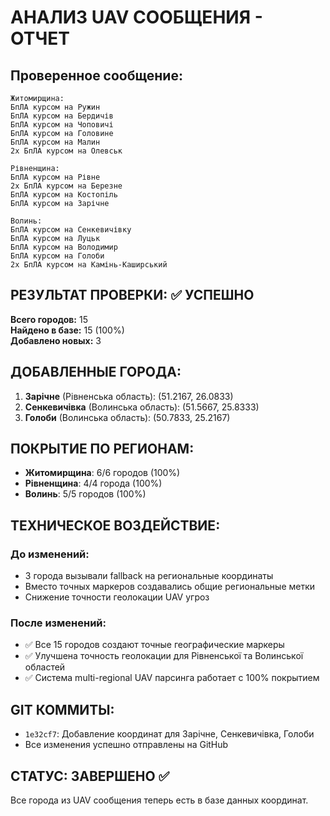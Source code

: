 # АНАЛИЗ UAV СООБЩЕНИЯ - ОТЧЕТ

## Проверенное сообщение:
```
Житомирщина:
БпЛА курсом на Ружин
БпЛА курсом на Бердичів
БпЛА курсом на Чоповичі
БпЛА курсом на Головине
БпЛА курсом на Малин
2х БпЛА курсом на Олевськ

Рівненщина:
БпЛА курсом на Рівне
2х БпЛА курсом на Березне 
БпЛА курсом на Костопіль 
БпЛА курсом на Зарічне

Волинь:
БпЛА курсом на Сенкевичівку
БпЛА курсом на Луцьк
БпЛА курсом на Володимир 
БпЛА курсом на Голоби
2х БпЛА курсом на Камінь-Каширський
```

## РЕЗУЛЬТАТ ПРОВЕРКИ: ✅ УСПЕШНО

**Всего городов:** 15  
**Найдено в базе:** 15 (100%)  
**Добавлено новых:** 3

## ДОБАВЛЕННЫЕ ГОРОДА:

1. **Зарічне** (Рівненська область): (51.2167, 26.0833)
2. **Сенкевичівка** (Волинська область): (51.5667, 25.8333)  
3. **Голоби** (Волинська область): (50.7833, 25.2167)

## ПОКРЫТИЕ ПО РЕГИОНАМ:

- **Житомирщина**: 6/6 городов (100%)
- **Рівненщина**: 4/4 города (100%)  
- **Волинь**: 5/5 городов (100%)

## ТЕХНИЧЕСКОЕ ВОЗДЕЙСТВИЕ:

### До изменений:
- 3 города вызывали fallback на региональные координаты
- Вместо точных маркеров создавались общие региональные метки
- Снижение точности геолокации UAV угроз

### После изменений:
- ✅ Все 15 городов создают точные географические маркеры
- ✅ Улучшена точность геолокации для Рівненської та Волинської областей
- ✅ Система multi-regional UAV парсинга работает с 100% покрытием

## GIT КОММИТЫ:
- `1e32cf7`: Добавление координат для Зарічне, Сенкевичівка, Голоби
- Все изменения успешно отправлены на GitHub

## СТАТУС: ЗАВЕРШЕНО ✅
Все города из UAV сообщения теперь есть в базе данных координат.
